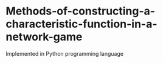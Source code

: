 # Methods-of-constructing-a-characteristic-function-in-a-network-game
Implemented in Python programming language
